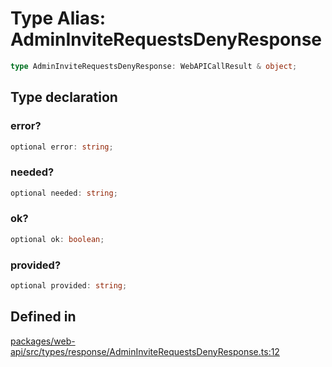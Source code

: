 # Type Alias: AdminInviteRequestsDenyResponse

```ts
type AdminInviteRequestsDenyResponse: WebAPICallResult & object;
```

## Type declaration

### error?

```ts
optional error: string;
```

### needed?

```ts
optional needed: string;
```

### ok?

```ts
optional ok: boolean;
```

### provided?

```ts
optional provided: string;
```

## Defined in

[packages/web-api/src/types/response/AdminInviteRequestsDenyResponse.ts:12](https://github.com/slackapi/node-slack-sdk/blob/main/packages/web-api/src/types/response/AdminInviteRequestsDenyResponse.ts#L12)
